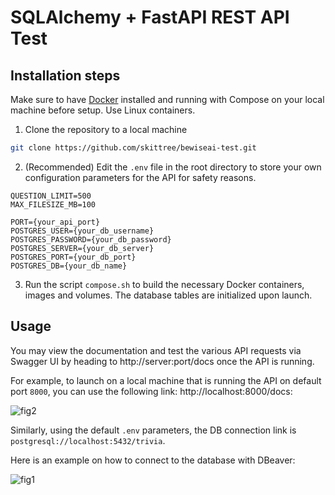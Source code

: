 # SQLAlchemy + FastAPI REST API Test

## Installation steps

Make sure to have [Docker](https://www.docker.com) installed and running with Compose on your local machine before setup. Use Linux containers.

1. Clone the repository to a local machine
```bash
git clone https://github.com/skittree/bewiseai-test.git
```

2. (Recommended) Edit the `.env` file in the root directory to store your own configuration parameters for the API for safety reasons.

```dotenv
QUESTION_LIMIT=500
MAX_FILESIZE_MB=100

PORT={your_api_port}
POSTGRES_USER={your_db_username}
POSTGRES_PASSWORD={your_db_password}
POSTGRES_SERVER={your_db_server}
POSTGRES_PORT={your_db_port}
POSTGRES_DB={your_db_name}
```

3. Run the script `compose.sh` to build the necessary Docker containers, images and volumes. The database tables are initialized upon launch.

## Usage

You may view the documentation and test the various API requests via Swagger UI by heading to http://server:port/docs once the API is running. 

For example, to launch on a local machine that is running the API on default port `8000`, you can use the following link: http://localhost:8000/docs:

![fig2](https://github.com/skittree/bewiseai-test/assets/32728173/bea7d4e9-be11-4a61-91de-17aa9355626e)

Similarly, using the default `.env` parameters, the DB connection link is `postgresql://localhost:5432/trivia`.

Here is an example on how to connect to the database with DBeaver:

![fig1](https://github.com/skittree/bewiseai-test/assets/32728173/3f21c05e-5cda-4ae1-a8f5-d14c2f482556)
